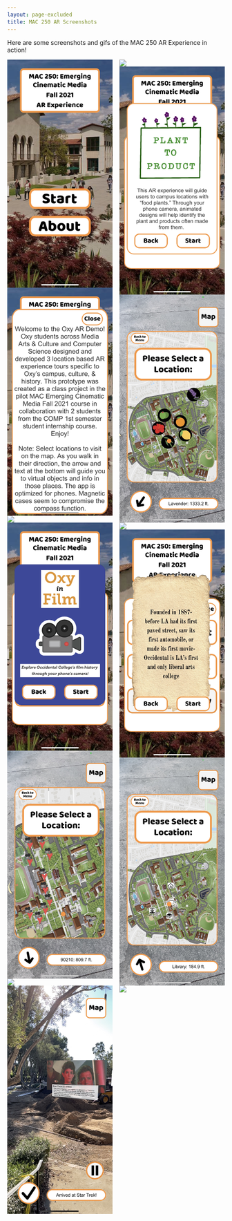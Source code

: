 ```yaml
---
layout: page-excluded
title: MAC 250 AR Screenshots
---
```


Here are some screenshots and gifs of the MAC 250 AR Experience in action!

<div style="line-height:0;column-count:2;column-gap:1rem;">
	<img src="/mac250-media/home-screen.jpg">
	<img src="/mac250-media/info-screen.jpg">
	<img src="/mac250-media/compass.gif">
	<img src="/mac250-media/OiF-start.jpg">
	<img src="/mac250-media/OiF-map.jpg">
	<img src="/mac250-media/star-trek-1.gif">
	<img src="/mac250-media/star-trek-3.jpg">
	<img src="/mac250-media/star-trek-2-copy.gif">
	<img src="/mac250-media/PtP-start.jpg">
	<img src="/mac250-media/PtP-map.jpg">
	<img src="/mac250-media/location-select.gif">
	<img src="/mac250-media/TH-start.jpg">
	<img src="/mac250-media/TH-map.jpg">
	<img src="/mac250-media/library.gif">
</div>
